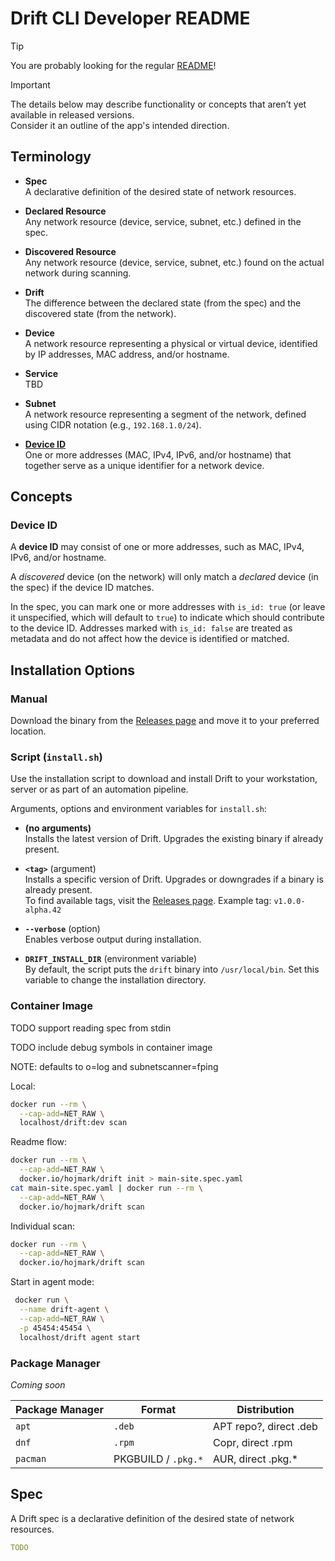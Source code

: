 # Drift CLI Developer README

> [!TIP]
> You are probably looking for the regular [README](./README.md)!

> [!IMPORTANT]
> The details below may describe functionality or concepts that aren’t yet available in released versions.  
> Consider it an outline of the app's intended direction.

## Terminology

- **Spec**  
  A declarative definition of the desired state of network resources.

- **Declared Resource**  
  Any network resource (device, service, subnet, etc.) defined in the spec.

- **Discovered Resource**  
  Any network resource (device, service, subnet, etc.) found on the actual network during scanning.

- **Drift**  
  The difference between the declared state (from the spec) and the discovered state (from the network).

- **Device**  
  A network resource representing a physical or virtual device, identified by IP addresses, MAC address, and/or
  hostname.

- **Service**  
  TBD

- **Subnet**  
  A network resource representing a segment of the network, defined using CIDR notation (e.g., `192.168.1.0/24`).

- **[Device ID](#device-id)**  
  One or more addresses (MAC, IPv4, IPv6, and/or hostname) that together serve as a unique identifier for a network
  device.

## Concepts

### Device ID

A **device ID** may consist of one or more addresses, such as MAC, IPv4, IPv6, and/or hostname.

A *discovered* device (on the network) will only match a *declared* device (in the spec) if the device ID matches.

In the spec, you can mark one or more addresses with `is_id: true` (or leave it unspecified, which will default to
`true`) to indicate which should contribute to the device ID. Addresses marked with `is_id: false` are treated as
metadata and do not affect how the device is identified or matched.

## Installation Options

### Manual

Download the binary from the [Releases page](https://github.com/hojmark/drift/releases) and move it to your preferred
location.

### Script (`install.sh`)

Use the installation script to download and install Drift to your workstation, server or as part of an automation
pipeline.

Arguments, options and environment variables for `install.sh`:

- **(no arguments)**  
  Installs the latest version of Drift. Upgrades the existing binary if already present.

- **`<tag>`** (argument)  
  Installs a specific version of Drift. Upgrades or downgrades if a binary is already present.  
  To find available tags, visit the [Releases page](https://github.com/hojmark/drift/releases).
  Example tag: `v1.0.0-alpha.42`

- **`--verbose`** (option)  
  Enables verbose output during installation.

- **`DRIFT_INSTALL_DIR`** (environment variable)  
  By default, the script puts the `drift` binary into `/usr/local/bin`. Set this variable to change the installation
  directory.

### Container Image

TODO support reading spec from stdin

TODO include debug symbols in container image

NOTE: defaults to o=log and subnetscanner=fping

Local:
```sh
docker run --rm \
  --cap-add=NET_RAW \
  localhost/drift:dev scan
```

Readme flow:
```sh
docker run --rm \
  --cap-add=NET_RAW \
  docker.io/hojmark/drift init > main-site.spec.yaml
cat main-site.spec.yaml | docker run --rm \
  --cap-add=NET_RAW \
  docker.io/hojmark/drift scan
```

Individual scan:
```sh
docker run --rm \
  --cap-add=NET_RAW \
  docker.io/hojmark/drift scan
```

Start in agent mode:
```sh
 docker run \
  --name drift-agent \
  --cap-add=NET_RAW \
  -p 45454:45454 \
  localhost/drift agent start
```

### Package Manager

_Coming soon_

| Package Manager | Format              | Distribution           |
|-----------------|---------------------|------------------------|
| `apt`           | `.deb`              | APT repo?, direct .deb |
| `dnf`           | `.rpm`              | Copr, direct .rpm      |
| `pacman`        | PKGBUILD / `.pkg.*` | AUR, direct .pkg.*     |

## Spec

A Drift spec is a declarative definition of the desired state of network resources.

```yaml
TODO
```
